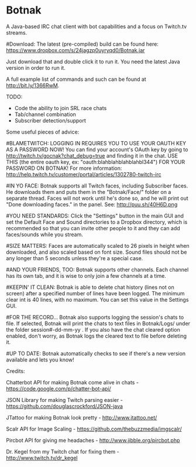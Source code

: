 Botnak
======

A Java-based IRC chat client with bot capabilities and a focus on Twitch.tv streams.

#Download:
The latest (pre-compiled) build can be found here: https://www.dropbox.com/s/24jagzp0uyryqd0/Botnak.jar

Just download that and double click it to run it. You need the latest Java version in order to run it.

A full example list of commands and such can be found at http://bit.ly/1366RwM.

TODO:
- Code the ability to join SRL race chats
- Tab/channel combination
- Subscriber detection/support

Some useful pieces of advice:

#BLAMETWITCH:
LOGGING IN REQUIRES YOU TO USE YOUR OAUTH KEY AS A PASSWORD NOW! You can find your account's OAuth key by going to http://twitch.tv/gocnak?chat_debug=true and finding it in the chat. USE THIS (the entire oauth key, ex: "oauth:blahblahblahblahbl344") FOR YOUR PASSWORD ON BOTNAK! For more information: http://help.twitch.tv/customer/portal/articles/1302780-twitch-irc

#IN YO FACE:
Botnak supports all Twitch faces, including Subscriber faces. He downloads them and puts them in the "Botnak/Face/" folder on a separate thread. Faces will not work until he's done so, and he will print out "Done downloading faces." in the panel. See: http://puu.sh/40H6D.png

#YOU NEED STANDARDS:
Click the "Settings" button in the main GUI and set the Default Face and Sound directories to a Dropbox directory, which is recommended so that you can invite other people to it and they can add faces/sounds while you stream.

#SIZE MATTERS:
Faces are automatically scaled to 26 pixels in height when downloaded, and also scaled based on font size. Sound files should not be any longer than 5 seconds unless they're a special case.

#AND YOUR FRIENDS, TOO:
Botnak supports other channels. Each channel has its own tab, and it is wise to only join a few channels at a time.

#KEEPIN' IT CLEAN:
Botnak is able to delete chat history (lines not on screen) after a specified number of lines have been logged. The minimum clear int is 40 lines, with no maximum. You can set this value in the Settings GUI.

#FOR THE RECORD...
Botnak also supports logging the session's chats to file. If selected, Botnak will print the chats to text files in Botnak/Logs/ under the folder session#-dd-mm-yy . If you also have the chat cleared option enabled, don't worry, as Botnak logs the cleared text to file before deleting it.

#UP TO DATE:
Botnak automatically checks to see if there's a new version available and lets you know!

Credits:

Chatterbot API for making Botnak come alive in chats - https://code.google.com/p/chatter-bot-api/

JSON Library for making Twitch parsing easier - https://github.com/douglascrockford/JSON-java

JTattoo for making Botnak look pretty - http://www.jtattoo.net/

Scalr API for Image Scaling - https://github.com/thebuzzmedia/imgscalr/

Pircbot API for giving me headaches - http://www.jibble.org/pircbot.php

Dr. Kegel from my Twitch chat for fixing them - http://www.twitch.tv/dr_kegel


